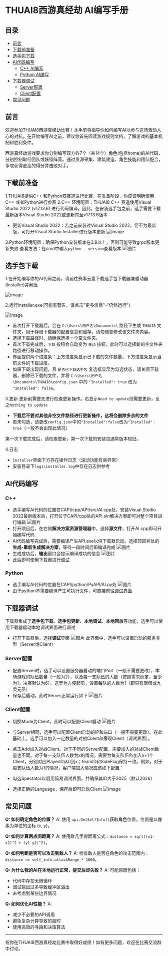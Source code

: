 # THUAI8西游真经劫 AI编写手册

## 目录

- [前言](#前言)
- [下载前准备](#下载前准备)
- [选手包下载](#选手包下载)
- [AI代码编写](#AI代码编写)
  - [C++ AI编写](#C++)
  - [Python AI编写](#Python)
- [下载器调试](#下载器调试)
  - [Server配置](#Server配置)
  - [Client配置](#Client配置)
- [常见问题](#常见问题)

## 前言

欢迎参加THUAI8西游真经劫比赛！本手册将指导你如何编写AI以参与这场激动人心的对抗。在开始编写AI之前，建议你首先阅读游戏规则文档，了解游戏的基本机制和胜利条件。

西游真经劫游戏要求你分别编写双方各7个（共14个）角色(包括home)的AI代码，分别控制取经团队或妖怪阵营。通过资源采集、建筑建造、角色技能和团队配合，争取获得更高的得分并击败对手。

## 下载前准备
1.THUAI8提供C++ 和Python双赛道进行比赛，在准备阶段，你应该明确使用C++ 或者Python进行参赛
2.C++ 环境配置：THUAI8 C++ 赛道使用Visual Studio 2022 (v17.13.6) 进行代码编译，因此，在安装选手包之前，选手需要下载最新版本Visual Studio 2022或更新其至v17.13.6版本
- 更新Visual Studio 2022：若之前安装过Visual Studio 2022，但不为最新版，可打开Visual Studio Installer进行版本更新
![image](../../assets/THUAI8/intro/vs.png)

3.Python环境配置：确保Python安装版本在3.9以上，否则可能导致grpc版本更新失败
查看方法：在cmd中输入```python --version```查看版本
![图片](../../assets/THUAI8/intro/py.png)

## 选手包下载

1.在开始编写你的AI代码之前，请前往赛事云盘下载选手包下载器兼启动器(Installer)并解压

![image](../../assets/THUAI8/intro/package.png)


2.运行installer.exe(可能有警告，请点击"更多信息"-"仍然运行")

![image](../../assets/THUAI8/intro/installer.png)


- 首次打开下载器后，会在 `C:\Users\用户名\Documents\` 路径下生成 `THUAI8` 文件夹，用于存储下载器的配置信息和缓存，请勿随意修改该文件夹内容。
- 选择下载路径时，请确保选择一个空文件夹。
- 首次下载完成后，`下载` 按钮会自动变为 `移动` 按钮，此时可以选择新的空文件夹路径进行移动操作。
- 界面提供两个进度条：上方进度条显示已下载的文件数量，下方进度条显示当前文件的下载进度。
- 如果下载出现问题，且 `是否已下载选手包` 复选框显示为勾选状态，请关闭下载器，删除已下载的文件，并将 `C:\Users\用户名\Documents\THUAI8\config.json` 中的 `"Installed": true` 改为 `"Installed": false`。
 
3.更新
  更新前需要先进行检查更新操作。若显示`Need to update`则需要更新，反之`Nothing to update`
- **下载后不要对其他非空文件路径进行更新操作，这将会删除多余的文件**
- 若未勾选，请更改`config.json`中的`"Installed":false`改为`"Installed"：true`（一般不会出现此情况）

第一次下载完成后，请检查更新，第一次下载的安装包通常版本较旧。

4.日志
- `Installer`界面下方存在操作日志（滚动功能有些异常）
- 安装目录下`logs\installer.log`中存在日志供参考

## AI代码编写
### C++
- 选手编写AI代码的位置在CAPI/cpp/API/src/AI.cpp处，安装Visual Studio 2022最新版本后，打开位于CAPI/cpp处的API.sln解决方案即可对整个项目进行编辑
![图片](../../assets/THUAI8/intro/api.png)
- 打开项目后，在右侧**解决方案资源管理器**中，选择**源文件**，打开AI.cpp即可开始编写代码
- AI代码编写完成后，需要编译产生API.exe以供下载器启动。选择顶部栏处的**生成-重新生成解决方案**，等待一段时间后即编译完成
![图片](../../assets/THUAI8/intro/Cppbuild.png)
- 生成成功后，**输出**窗口会提示编译成功的信息
![图片](../../assets/THUAI8/intro/Success.png)
- 此后即可使用下载器进行[调试](下载器调试)

### Python
- 选手编写AI代码的位置在CAPI/python/PyAPI/AI.py处
![图片](../../assets/THUAI8/intro/apipy.png)
- 由于python不需要编译产生可执行文件，可直接前往[调试界面](下载器调试)

## 下载器调试

下载器集成了**选手包下载**、**选手包更新**、**本地调试**、**本地回放**等功能，选手可以使用下载器启动本地调试界面进行调试

- 打开下载器后，选择**调试**界面
![图片](../../assets/THUAI8/intro/Debug.png)
此界面中，选手可以设置启动的服务类型（Server或Client）
### Server配置
- 配置Server时，选手可以设置服务器启动的端口Port（一般不需要更改），本场游戏的队伍数量（一般为2），以及每一支队伍的人数（按照需求而定，至少为1，决赛默认为6）。这里为方便起见，设置每队的人数为1（即只有唐僧或九灵元圣）
- 保存后启动，此时Server正常运行如下
![图片](../../assets/THUAI8/intro/Server.png)

### Client配置
- 切换Mode为Client，此时可以配置Client启动
![图片](../../assets/THUAI8/intro/Clientdebug.png)
- 与Server相同，选手可以配置Client启动的IP和端口（一般不需要更改）。在此基础上，选手可以加入一定数量的对战Client和旁观Client（调试界面）。
- 点击Add加入对战Client。对于不同的Server配置，需要加入的对战Client数量也不同。对于每一支队伍人数为x的情况，需要为每支队伍各加入x+1个Client，分别对应PlayerID从0到x；teamID和SideFlag保持一致。例如，对于每支队伍人数为1的情况，客户端加入情况应该如下配置：

- 勾选Spectator以启用简易调试界面，并确保其ID大于2025（默认2026）
- 选择正确的Language，保存后即可启动Client
![image](../../assets/THUAI8/intro/Avalonia.png)

## 常见问题

**Q: 如何确定角色的位置？**
A: 使用 `api.GetSelfInfo()`获取角色位置，位置是以像素为单位的坐标 (x, y)。

**Q: 如何计算两点间距离？**
A: 使用欧几里得距离公式：`distance = sqrt((x1-x2)^2 + (y1-y2)^2)`。

**Q: 如何判断是否可以攻击到敌人？**
A: 检查敌人是否在角色的攻击范围内：`distance <= self_info.attackRange * 1000`。

**Q: 为什么我的AI在本地运行正常，提交后却失败？**
A: 可能原因包括：

- 代码中存在无限循环
- 调试输出过多导致缓冲区溢出
- 未考虑到某些边界情况

**Q: 如何优化AI性能？**
A:

- 减少不必要的API调用
- 避免复杂计算导致的超时
- 使用高效的寻路和决策算法

---

祝你在THUAI8西游真经劫比赛中取得好成绩！如有更多问题，欢迎在比赛交流群中讨论。

```
